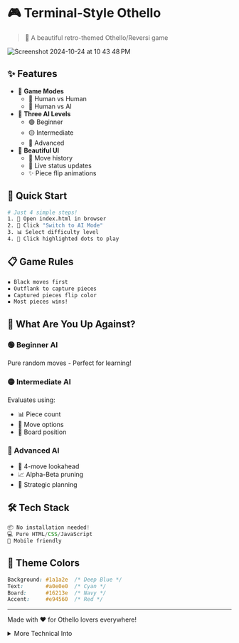 # 🎮 Terminal-Style Othello
> 🎯 A beautiful retro-themed Othello/Reversi game

![Screenshot 2024-10-24 at 10 43 48 PM](https://github.com/user-attachments/assets/2a8f3519-fdd3-4c47-8e82-d1707b136f0b)


## ✨ Features

- 🎲 **Game Modes**
  - 👥 Human vs Human
  - 🤖 Human vs AI
- 🧠 **Three AI Levels**
  - 🟢 Beginner
  - 🟡 Intermediate
  - 🔴 Advanced
- 💫 **Beautiful UI**
  - 📜 Move history
  - 🔄 Live status updates
  - ✨ Piece flip animations

## 🚀 Quick Start

```bash
# Just 4 simple steps!
1. 📂 Open index.html in browser
2. 🤖 Click "Switch to AI Mode"
3. 📊 Select difficulty level
4. 🎯 Click highlighted dots to play
```

## 📋 Game Rules

```txt
▪️ Black moves first
▪️ Outflank to capture pieces
▪️ Captured pieces flip color
▪️ Most pieces wins!
```

## 🤖 What Are You Up Against?

### 🟢 Beginner AI
Pure random moves - Perfect for learning!

### 🟡 Intermediate AI
Evaluates using:
- 📊 Piece count
- 🎯 Move options
- 🔲 Board position

### 🔴 Advanced AI
- 🧠 4-move lookahead
- 📈 Alpha-Beta pruning
- 🎯 Strategic planning

## 🛠️ Tech Stack

```js
📦 No installation needed!
💻 Pure HTML/CSS/JavaScript
📱 Mobile friendly
```

## 🎨 Theme Colors

```css
Background: #1a1a2e  /* Deep Blue */
Text:       #a0e0e0  /* Cyan */
Board:      #16213e  /* Navy */
Accent:     #e94560  /* Red */
```

---
Made with ❤️ for Othello lovers everywhere!


<details>
  <summary>More Technical Into</summary>

# Othello

A browser-based Othello/Reversi implementation with a retro terminal look. Play against friends or AI!

## Features

- Human vs Human and Human vs AI modes
- Three AI difficulty levels: Beginner, Intermediate, and Advanced
- Terminal-style interface with move history and status display
- No installation required - just open in a browser

## Quick Start

1. Open `index.html` in any modern web browser
2. Click "Switch to AI Mode" to play against computer
3. Select AI difficulty from dropdown menu
4. Click highlighted dots to make valid moves

## Game Rules

- Black moves first
- Place pieces to outflank opponent's pieces
- Outflanked pieces flip to your color
- Game ends when no valid moves remain
- Player with most pieces wins

## AI Levels

- Beginner: Random moves
- Intermediate: Basic strategy
- Advanced: 4-move lookahead with Alpha-Beta pruning

## Tech Stack

- Pure HTML/CSS/JavaScript
- No dependencies
- Mobile responsive

## What are you up against?

### 1. Beginner (makeBeginnerAIMove):
- Uses a completely random selection from available valid moves
- No evaluation or strategy - just picks randomly from legal moves
- This is the simplest possible AI implementation

### 2. Intermediate (makeIntermediateAIMove):
- Uses a single-depth evaluation (looks only at the immediate next move)
- Evaluates positions using several metrics:
  - Coin parity (piece count difference)
  - Mobility (number of possible moves)
  - Corner control
  - Edge/stability analysis
- Picks the move that gives the best immediate score
- No look-ahead/tree search

### 3. Advanced (makeAdvancedAIMove):
- Uses the Alpha-Beta pruning algorithm (a variant of Minimax)
- Looks 4 moves ahead (depth=4)
- Uses the same evaluation metrics as Intermediate:
  - Coin parity
  - Mobility
  - Corner control
  - Edge/stability
- Implements pruning to efficiently search the game tree
- Can anticipate opponent responses and plan multiple moves ahead

The main difference between these implementations is their search depth and complexity:
- Beginner: No search (depth 0)
- Intermediate: Depth 1 search with position evaluation
- Advanced: Depth 4 search with Alpha-Beta pruning and the same position evaluation

## **Main Features:**
1. **Game Board Initialization:**
   - The board is an 8x8 grid initialized with a starting position (two black and two white pieces in the center).
   - The `initializeBoard()` function sets this up at the start of the game.
   
2. **Move Validation and Rendering:**
   - The game checks for valid moves by examining whether a player’s move can outflank at least one opponent’s piece, following Othello rules.
   - Valid moves are highlighted with a dot (`•`), and the `makeMove()` function handles piece placement and flipping.
   - The `renderBoard()` function dynamically updates the HTML to reflect the current state of the game.

3. **Player Turn Management:**
   - The game alternates between black (`B`) and white (`W`) turns.
   - If a player cannot make a valid move, the turn is automatically skipped, and the status reflects this.
   - Players are provided a visual representation of whose turn it is and the current score (black and white pieces).

4. **AI Mode:**
   - When AI mode is enabled, the AI makes decisions based on a minimax algorithm with alpha-beta pruning.
   - The `makeAIMove()` function triggers the AI's decision-making process, with `alphabeta()` used to evaluate potential moves by simulating multiple turns ahead.

5. **Move History and Status:**
   - A move history is displayed to keep track of recent moves, along with the number of pieces for each color.
   - The game status shows the current score and whose turn it is, and announces the winner or a tie when the game ends.

6. **Instruction Toggle:**
   - A clickable section provides instructions for how to play the game and offers strategy tips. This helps beginners understand the rules.
   - The content can be toggled on and off to avoid cluttering the interface.

## **Additional Details:**
- **AI Evaluation Function:**
  - The AI uses heuristics to evaluate the board: coin parity, mobility, corner control, and stability (edge control). This helps the AI make smarter decisions.
  
- **Animations:**
  - There is an animation for flipping pieces when a move is made, adding a smooth visual effect that enhances the user experience.

- **Responsive Design:**
  - The CSS ensures the game board and text adapt to different screen sizes, with slightly smaller cells and text on smaller devices.

## **Suggestions for Further Development:**
1. **Difficulty Levels:**
   - You could add varying levels of AI difficulty by adjusting the search depth in the minimax algorithm (e.g., deeper searches for higher difficulty).
   
2. **Undo Functionality:**
   - Implementing an "undo move" button could enhance the gameplay, allowing users to rethink their strategies.

3. **Piece Animation:**
   - The piece flipping animation could be made smoother by utilizing 3D transformations or adjusting the transition timing.

4. **Save/Load Game:**
   - A save and load feature could allow players to return to their game later, especially in AI mode.

</details>

